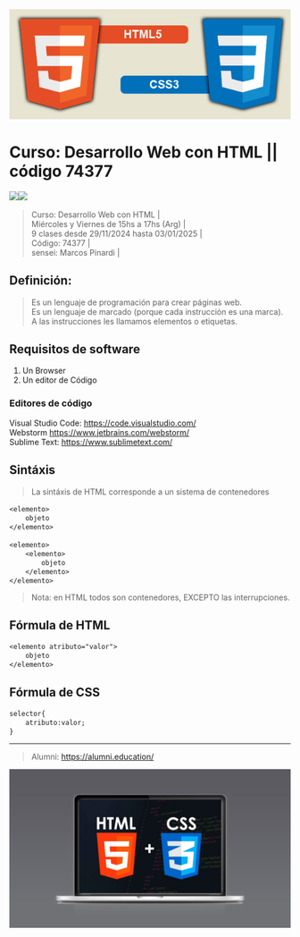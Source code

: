 <img src="extras/imagenes/html5-css3.jpg">

# Curso: Desarrollo Web con HTML || código 74377

<img src="https://img.shields.io/badge/HTML-F38454?style=for-the-badge&logo=html5&logoColor=white"><img src="https://img.shields.io/badge/CSS-1490fc?&style=for-the-badge&logo=css3&logoColor=white">

> Curso: Desarrollo Web con HTML |  
> Miércoles y Viernes de 15hs a 17hs (Arg) |  
> 9 clases desde 29/11/2024 hasta 03/01/2025 |  
> Código: 74377 |  
> sensei: Marcos Pinardi |  


## Definición: 

> Es un lenguaje de programación para crear páginas web.  
> Es un lenguaje de marcado (porque cada instrucción es una marca).  
> A las instrucciones les llamamos elementos o etiquetas.  

## Requisitos de software

  1. Un Browser   
  2. Un editor de Código  


### Editores de código

Visual Studio Code: <https://code.visualstudio.com/>  
Webstorm <https://www.jetbrains.com/webstorm/>    
Sublime Text: <https://www.sublimetext.com/>   


## Sintáxis

> La sintáxis de HTML corresponde a un sistema de contenedores	

	<elemento>
		objeto
	</elemento>

	<elemento>
		<elemento>
			objeto
		</elemento>
	</elemento>

> Nota: en HTML todos son contenedores, EXCEPTO las interrupciones.  


## Fórmula de HTML

    <elemento atributo="valor">
      	objeto
	</elemento>

## Fórmula de CSS

    selector{
		atributo:valor;
	}



----


> Alumni: https://alumni.education/

<img src="extras/imagenes/landing.jpg">
